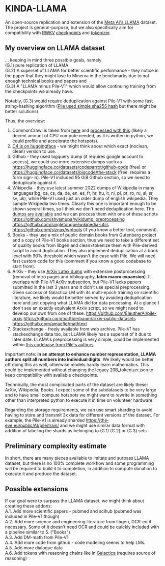 # KINDA-LLAMA
An open-source replication and extension of the [Meta AI's LLAMA](https://research.facebook.com/file/1574548786327032/LLaMA--Open-and-Efficient-Foundation-Language-Models.pdf) dataset. The project is general-purpose, but we also specifically aim for compatibility with [RWKV](https://github.com/BlinkDL/RWKV-LM) [checkpoints](https://huggingface.co/BlinkDL/rwkv-4-pile-14b/tree/main) and [tokenizer](https://github.com/BlinkDL/RWKV-LM/blob/main/RWKV-v4neo/20B_tokenizer.json).

## My overview on LLAMA dataset
... keeping in mind three possible goals, namely<br>
(G.1) pure replication of LLAMA<br>
(G.2) A superset of LLAMA for better scientific performance - they notice in the paper that they might lose to Minerva in the benchmarks due to not enough technical books and papers and<br>
(G.3) A "LLAMA minus Pile-V1" which would allow continuing training from the checkpoints we already have.<br>

Notably, (G.3) would require deduplication against Pile-V1 with some fast string-hashing algorithm ([Pile used simple sha256 hash](https://github.com/EleutherAI/the-pile/blob/master/processing_scripts/dedupe_train.py) but there might be better solutions)

Thus, the overview:

1. CommonCrawl is taken from [here](https://commoncrawl.org/the-data/get-started/) and [processed with this](https://github.com/facebookresearch/cc_net) (likely a decent amount of CPU compute needed, as it is written in python, we could profile and accelerate the hotspots).
2. [C4 is on huggingface](https://huggingface.co/datasets/allenai/c4) - we might think about which exact (noclean, clean) version to use.
3. Github - they used bigquery dump (it requires google account to access), we could use more extensive dumps such as https://huggingface.co/datasets/codeparrot/github-code (free) or https://huggingface.co/datasets/bigcode/the-stack (free, requires a form sign-in). Pile-V1 included 95 GiB Github section, so we need to deduplicate against it.
4. Wikipedia - they use latest summer 2022 dumps of Wikipedia in many languages(bg, ca, cs, da, de, en, es, fr, hr, hu, it, nl, pl, pt, ro, ru, sl, sr, sv, uk), while Pile-V1 used just an older dump of english wikipedia. They sample Wikipedia two times. Clearly this one is important enough to be shown several times, so I think we don't need deduplication here. The [dumps are available](https://dumps.wikimedia.org/backup-index.html) and we can process them with one of these scripts https://github.com/shyamupa/wikidump_preprocessing https://github.com/singletongue/wikipedia-utils https://github.com/siznax/wptools (if you know a better tool, comment).
5. Books - they use a mix of public domain books from Gutenberg project and a copy of Pile-V1 books section, thus we need to take a different set of quality books from libgen and clean+tokenize them with Pile-derived script to avoid duplication. They also implement deduplication at a book level with 90% threshold which wasn't the case with Pile. We will need fast custom code for this (comment if you know a good codebase to start from).
6. ArXiv - they use [ArXiv Latex dump](https://info.arxiv.org/help/bulk_data_s3.html) with extensive postprocessing (removal of intro pages and bibliography, **latex macro expansion**). It overlaps with Pile-V1 ArXiv subsection, but Pile-V1 lacks papers submitted in the last 3 years and it didn't use special preprocessing. Given success of Galactica LM with its multi-epoch training on scientific literature, we likely would be better served by avoiding deduplication here and just copying what LLAMA did for data processing. At a glance I don't see an exactly equivalent Arxiv script, so we might need to develop our own from one of these: https://github.com/EleutherAI/pile-arxiv https://github.com/mattbierbaum/arxiv-public-datasets https://github.com/amacfie/mathtext
7. Stackexchange - freely available from web archive. Pile-V1 has stackexchange data too, but LLAMA likely has a superset of it due to later date. LLAMA's preprocessing is very simple, could be implemented within [this codebase from Pile's authors](https://github.com/EleutherAI/stackexchange-dataset)

Important note: **in an attempt to enhance number representation, LLAMA authors split all numbers into individual digits**. We likely would be better off doing this as well, otherwise models hardly learn mathematics. This could be implemented without changing the legacy 20B_tokenizer.json to keep compatibility with available checkpoints.

Technically, the most complicated parts of the dataset are likely these: ArXiv, Wikipedia, Books. I expect some of the subdatasets to be very large and to have small compute hotspots we might want to rewrite in something other than interpreted python to execute it in time on volunteer hardware.

Regarding the storage requirements, we can use smart sharding to avoid having to store and transmit 3x data for different versions of the dataset. For example, the Pile-V1 is already sharded https://the-eye.eu/public/AI/pile/train/ and we might use similar data format with addition of labeling the shards as belonging to (G.1) (G.2) or (G.3) sets.

## Preliminary complexity estimate

In short, there are many pieces available to imitate and surpass LLAMA dataset, but there is no 100% complete workflow and some programming will be required to build it to completion, in addition to compute donation to execute it and produce the dataset.

## Possible extensions

If our goal were to surpass the LLAMA dataset, we might think about creating these addons:<br>
A.1. Add more scientific papers - pubmed and scihub (pubmed was included in Pile-V1 though)<br>
A.2. Add more science and engineering literature from libgen, OCR-ed if necessary. Some of it doesn't need OCR and could be quickly included with a pipeline similar to 5. ("Books")<br>
A.3. Add DM-math from Pile-V1<br>
A.4. Add more code from github - code modeling seems to help LMs.<br>
A.5. Add more dialogue data<br>
A.6. Add <work></work> tokens with reasoning chains like in [Galactica](https://arxiv.org/abs/2211.09085) (requires source of reasoning)<br>
